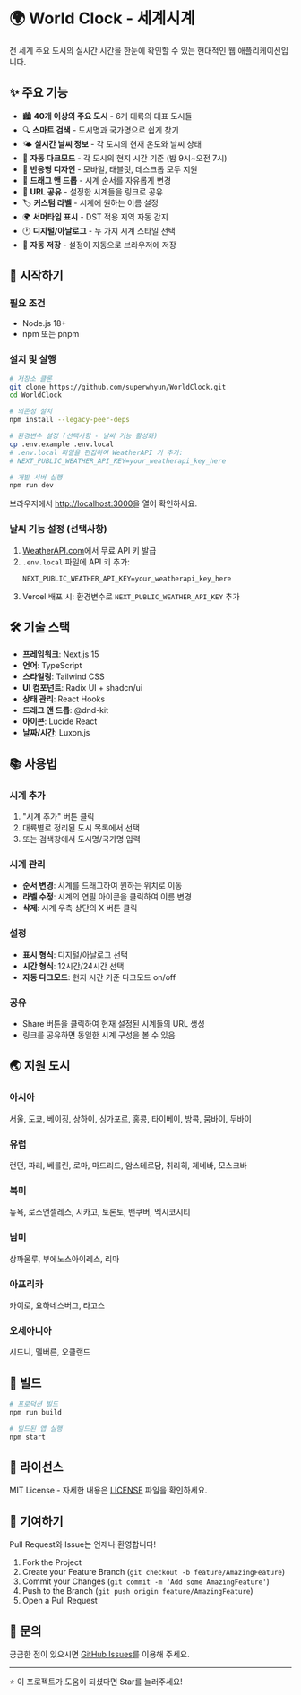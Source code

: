 # 🌍 World Clock - 세계시계

전 세계 주요 도시의 실시간 시간을 한눈에 확인할 수 있는 현대적인 웹 애플리케이션입니다.

## ✨ 주요 기능

- 🏙️ **40개 이상의 주요 도시** - 6개 대륙의 대표 도시들
- 🔍 **스마트 검색** - 도시명과 국가명으로 쉽게 찾기
- 🌤️ **실시간 날씨 정보** - 각 도시의 현재 온도와 날씨 상태
- 🌙 **자동 다크모드** - 각 도시의 현지 시간 기준 (밤 9시~오전 7시)
- 📱 **반응형 디자인** - 모바일, 태블릿, 데스크톱 모두 지원
- 🎯 **드래그 앤 드롭** - 시계 순서를 자유롭게 변경
- 🔗 **URL 공유** - 설정한 시계들을 링크로 공유
- 🏷️ **커스텀 라벨** - 시계에 원하는 이름 설정
- 🌍 **서머타임 표시** - DST 적용 지역 자동 감지
- 🕐 **디지털/아날로그** - 두 가지 시계 스타일 선택
- 💾 **자동 저장** - 설정이 자동으로 브라우저에 저장

## 🚀 시작하기

### 필요 조건

- Node.js 18+ 
- npm 또는 pnpm

### 설치 및 실행

```bash
# 저장소 클론
git clone https://github.com/superwhyun/WorldClock.git
cd WorldClock

# 의존성 설치
npm install --legacy-peer-deps

# 환경변수 설정 (선택사항 - 날씨 기능 활성화)
cp .env.example .env.local
# .env.local 파일을 편집하여 WeatherAPI 키 추가:
# NEXT_PUBLIC_WEATHER_API_KEY=your_weatherapi_key_here

# 개발 서버 실행
npm run dev
```

브라우저에서 [http://localhost:3000](http://localhost:3000)을 열어 확인하세요.

### 날씨 기능 설정 (선택사항)

1. [WeatherAPI.com](https://www.weatherapi.com/)에서 무료 API 키 발급
2. `.env.local` 파일에 API 키 추가:
   ```
   NEXT_PUBLIC_WEATHER_API_KEY=your_weatherapi_key_here
   ```
3. Vercel 배포 시: 환경변수로 `NEXT_PUBLIC_WEATHER_API_KEY` 추가

## 🛠️ 기술 스택

- **프레임워크**: Next.js 15
- **언어**: TypeScript
- **스타일링**: Tailwind CSS
- **UI 컴포넌트**: Radix UI + shadcn/ui
- **상태 관리**: React Hooks
- **드래그 앤 드롭**: @dnd-kit
- **아이콘**: Lucide React
- **날짜/시간**: Luxon.js

## 📚 사용법

### 시계 추가
1. "시계 추가" 버튼 클릭
2. 대륙별로 정리된 도시 목록에서 선택
3. 또는 검색창에서 도시명/국가명 입력

### 시계 관리
- **순서 변경**: 시계를 드래그하여 원하는 위치로 이동
- **라벨 수정**: 시계의 연필 아이콘을 클릭하여 이름 변경
- **삭제**: 시계 우측 상단의 X 버튼 클릭

### 설정
- **표시 형식**: 디지털/아날로그 선택
- **시간 형식**: 12시간/24시간 선택
- **자동 다크모드**: 현지 시간 기준 다크모드 on/off

### 공유
- Share 버튼을 클릭하여 현재 설정된 시계들의 URL 생성
- 링크를 공유하면 동일한 시계 구성을 볼 수 있음

## 🌏 지원 도시

### 아시아
서울, 도쿄, 베이징, 상하이, 싱가포르, 홍콩, 타이베이, 방콕, 뭄바이, 두바이

### 유럽  
런던, 파리, 베를린, 로마, 마드리드, 암스테르담, 취리히, 제네바, 모스크바

### 북미
뉴욕, 로스앤젤레스, 시카고, 토론토, 밴쿠버, 멕시코시티

### 남미
상파울루, 부에노스아이레스, 리마

### 아프리카
카이로, 요하네스버그, 라고스

### 오세아니아
시드니, 멜버른, 오클랜드

## 🔧 빌드

```bash
# 프로덕션 빌드
npm run build

# 빌드된 앱 실행
npm start
```

## 📝 라이선스

MIT License - 자세한 내용은 [LICENSE](LICENSE) 파일을 확인하세요.

## 🤝 기여하기

Pull Request와 Issue는 언제나 환영합니다!

1. Fork the Project
2. Create your Feature Branch (`git checkout -b feature/AmazingFeature`)
3. Commit your Changes (`git commit -m 'Add some AmazingFeature'`)
4. Push to the Branch (`git push origin feature/AmazingFeature`)
5. Open a Pull Request

## 📧 문의

궁금한 점이 있으시면 [GitHub Issues](https://github.com/superwhyun/WorldClock/issues)를 이용해 주세요.

---

⭐ 이 프로젝트가 도움이 되셨다면 Star를 눌러주세요!